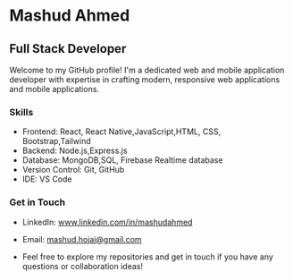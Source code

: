 # Mashud Ahmed

## Full Stack Developer 

Welcome to my GitHub profile! I'm a dedicated web and mobile application developer with expertise in crafting modern, responsive web applications and mobile applications.

### Skills

- Frontend: React, React Native,JavaScript,HTML, CSS, Bootstrap,Tailwind
- Backend: Node.js,Express.js
- Database: MongoDB,SQL,
Firebase Realtime database
- Version Control: Git, GitHub
- IDE: VS Code

### Get in Touch

- LinkedIn: www.linkedin.com/in/mashudahmed
- Email: mashud.hojai@gmail.com

- Feel free to explore my repositories and get in touch if you have any questions or collaboration ideas!
   


